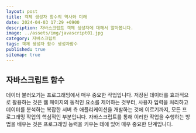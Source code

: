```yaml
---
layout: post
title: 객체 생성자 함수의 역사와 미래
date: 2024-04-03 17:29 +0900
description: 자바스크립트 객체 생성자에 대해서 알아봅니다.
image: ../assets/img/javascript01.jpg
category: 자바스크립트
tags: 객체 생성자 함수 생성자함수
published: true
sitemap: true
---
```



## 자바스크립트 함수
데이터 불러오기는 프로그래밍에서 매우 중요한 작업입니다. 저장된 데이터를 효과적으로 활용하는 것은 웹 페이지의 동적인 요소를 제어하는 것부터, 사용자 입력을 처리하고
데이터를 분석하는 복잡한 서버 측 애플리케이션을 개발하는 것에 이르기까지, 모든 프로그래밍 작업의 핵심적인 부분입니다. 자바스크립트를 통해 이러한 작업을 수행하는 방법을
배우는 것은 프로그래밍 능력을 키우는 데에 있어 매우 중요한 단계입니다.